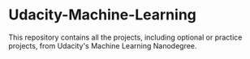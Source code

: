 # Udacity-Machine-Learning
This repository contains all the projects, including optional or practice projects, from Udacity's Machine Learning Nanodegree.
